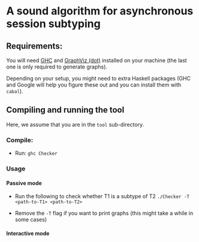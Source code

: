 # A sound algorithm for asynchronous session subtyping


## Requirements:

You will need [GHC](https://www.haskell.org/platform/) and [GraphViz (dot)](https://www.graphviz.org/) installed on your machine (the last one is only required to generate graphs).


Depending on your setup, you might need to extra Haskell packages (GHC and Google will help you figure these out and you can install them with `cabal`).


## Compiling and running the tool

Here, we assume that you are in the `tool` sub-directory.

### Compile:

* Run: `ghc Checker`

### Usage

#### Passive mode

* Run the following to check whether T1 is a subtype of T2  `./Checker -T <path-to-T1> <path-to-T2>`

* Remove the `-T` flag if you want to print graphs (this might take a while in some cases)

#### Interactive mode